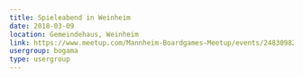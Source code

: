 ```yaml
---
title: Spieleabend in Weinheim 
date: 2018-03-09
location: Gemeindehaus, Weinheim
link: https://www.meetup.com/Mannheim-Boardgames-Meetup/events/248309820/
usergroup: bogama
type: usergroup
---
```

